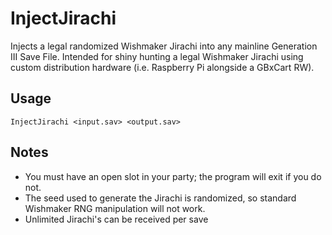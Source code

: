 # InjectJirachi
Injects a legal randomized Wishmaker Jirachi into any mainline Generation III Save File. Intended for shiny hunting a legal Wishmaker Jirachi using custom distribution hardware (i.e. Raspberry Pi alongside a GBxCart RW).

## Usage
`InjectJirachi <input.sav> <output.sav>`

## Notes
 - You must have an open slot in your party; the program will exit if you do not.
 - The seed used to generate the Jirachi is randomized, so standard Wishmaker RNG manipulation will not work.
 - Unlimited Jirachi's can be received per save

